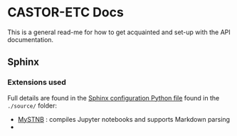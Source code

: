 # CASTOR-ETC Docs

This is a general read-me for how to get acquainted and set-up with the API documentation. 

## Sphinx


### Extensions used
Full details are found in the [Sphinx configuration Python file](./source/conf.py) found in the `./source/` folder:

- [MySTNB](https://myst-nb.readthedocs.io/en/latest/) : compiles Jupyter notebooks and supports Markdown parsing
- 